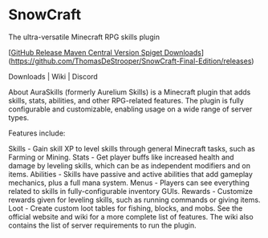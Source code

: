 # SnowCraft
The ultra-versatile Minecraft RPG skills plugin

[[GitHub Release Maven Central Version Spiget Downloads](https://github.com/Archy-X/AuraSkills/releases/tag/2.2.7)](https://github.com/ThomasDeStrooper/SnowCraft-Final-Edition/releases)

Downloads    |    Wiki    |    Discord

About
AuraSkills (formerly Aurelium Skills) is a Minecraft plugin that adds skills, stats, abilities, and other RPG-related features. The plugin is fully configurable and customizable, enabling usage on a wide range of server types.

Features include:

Skills - Gain skill XP to level skills through general Minecraft tasks, such as Farming or Mining.
Stats - Get player buffs like increased health and damage by leveling skills, which can be as independent modifiers and on items.
Abilities - Skills have passive and active abilities that add gameplay mechanics, plus a full mana system.
Menus - Players can see everything related to skills in fully-configurable inventory GUIs.
Rewards - Customize rewards given for leveling skills, such as running commands or giving items.
Loot - Create custom loot tables for fishing, blocks, and mobs.
See the official website and wiki for a more complete list of features. The wiki also contains the list of server requirements to run the plugin.
